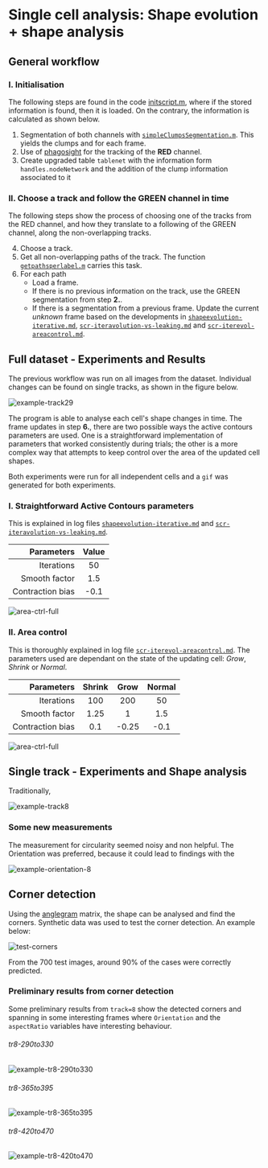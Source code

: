 # Single cell analysis: Shape evolution + shape analysis
## General workflow
### I. Initialisation
The following steps are found in the code [initscript.m](../initscript.m),
where if the stored information is found, then it is loaded. On the contrary,
the information is calculated as shown below.

1. Segmentation of both channels with
[`simpleClumpsSegmentation.m`](../simpleClumpsSegmentation.m). This yields the
 clumps and for each frame.
2. Use of [phagosight](https://github.com/alonsoJASL/phagosight) for the
tracking of the **RED** channel.
3. Create upgraded table `tablenet` with the information form
`handles.nodeNetwork` and the addition of the clump information associated to it

### II. Choose a track and follow the GREEN channel in time
The following steps show the process of choosing one of the tracks from the RED
channel, and how they translate to a following of the GREEN channel, along the
non-overlapping tracks.

4. Choose a track.
5. Get all non-overlapping paths of the track. The function
[`getpathsperlabel.m`](../getpathsperlabel.m) carries this task.
6. For each path
    + Load a frame.
    + If there is no previous information on the track, use the GREEN
    segmentation from step **2.**.
    + If there is a segmentation from a previous frame. Update the current
    _unknown_ frame based on the developments in
    [`shapeevolution-iterative.md`](./shapeevolution-iterative.md),
    [`scr-iteravolution-vs-leaking.md`](./scr-iteraiteravolution-vs-leaking.md)
    and [`scr-iterevol-areacontrol.md`](./scr-iterevol-areacontrol.md).

## Full dataset - Experiments and Results
The previous workflow was run on all images from the dataset. Individual
changes can be found on single tracks, as shown in the figure  below.

![example-track29](../figs/track29-fr92to110-measurements.png)

The program is able to analyse each cell's shape changes in time. The frame
updates in step **6.**, there are two possible ways the active contours
parameters are used. One is a straightforward implementation of parameters that
worked consistently during trials; the other is a more complex way that attempts
to keep control over the area of the updated cell shapes.

Both experiments were run for all independent cells and a `gif` was generated
for both experiments.
### I. Straightforward Active Contours parameters
This is explained in log files
[`shapeevolution-iterative.md`](./shapeevolution-iterative.md) and
[`scr-iteravolution-vs-leaking.md`](./scr-iteraiteravolution-vs-leaking.md).

|      Parameters  | Value  |
|-----------------:|:------:|
|       Iterations |   50   |
|    Smooth factor |   1.5  |
| Contraction bias |  -0.1  |

![area-ctrl-full](../figs/singlecells-nothing-full.gif)


### II. Area control
This is thoroughly explained in log file
[`scr-iterevol-areacontrol.md`](./scr-iterevol-areacontrol.md). The
parameters used are dependant on the state of the updating cell: _Grow_,
_Shrink_ or _Normal_.

|      Parameters  | Shrink |  Grow | Normal |
|-----------------:|:------:|:-----:|:------:|
|       Iterations |   100  |  200  |   50   |
|    Smooth factor |  1.25  |   1   |   1.5  |
| Contraction bias |   0.1  | -0.25 |  -0.1  |

![area-ctrl-full](../figs/singlecells-ac-full.gif)

## Single track - Experiments and Shape analysis
Traditionally,

![example-track8](../figs/eg-lab8-ACOPTIONS-results.png)

### Some new measurements
The measurement for circularity seemed noisy and non helpful. The
Orientation was preferred, because it could lead to findings with the

![example-orientation-8](../figs/track8-allframes-measurements.png)

## Corner detection
Using the [anglegram](https://github.com/alonsoJASL/matlab.anglegram)
matrix, the shape can be analysed and find the corners. Synthetic data
was used to test the corner detection. An example below:

![test-corners](../figs/test-corners.png)

From the 700 test images, around 90% of the cases were correctly
predicted.

### Preliminary results from corner detection
Some preliminary results from `track=8` show the detected corners and
spanning in some interesting frames where `Orientation` and the
`aspectRatio` variables have interesting behaviour.

###### tr8-290to330
![example-tr8-290to330](../figs/track8-fr290to330-measurements.png)

###### tr8-365to395
![example-tr8-365to395](../figs/track8-fr365to395-measurements.png)

###### tr8-420to470
![example-tr8-420to470](../figs/track8-fr420to470-measurements.png)
